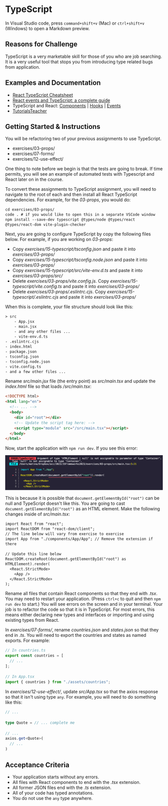 # TypeScript

In Visual Studio code, press `command+shift+v` (Mac) or `ctrl+shift+v` (Windows) to open a Markdown preview.

## Reasons for Challenge

TypeScript is a very marketable skill for those of you who are job searching. It is a very useful tool that stops you from introducing type related bugs from application.

## Examples and Documentation

- [React TypeScript Cheatsheet](https://react-typescript-cheatsheet.netlify.app/docs/basic/getting-started/basic_type_example)
- [React events and TypeScript: a complete guide](https://devtrium.com/posts/react-typescript-events)
- TypeScript and React: [Components](https://fettblog.eu/typescript-react/components/) | [Hooks](https://fettblog.eu/typescript-react/hooks/) | [Events](https://fettblog.eu/typescript-react/events/)
- [TutorialsTeacher](https://www.tutorialsteacher.com/typescript)

## Getting Started & Instructions

You will be refactoring two of your previous assignments to use TypeScript.

- exercises/03-props/
- exercises/07-forms/
- exercises/12-use-effect/

One thing to note before we begin is that the tests are going to break. If time permits, you will see an example of automated tests with Typescript and React later on in the course.

To convert these assignments to TypeScript assignment, you will need to navigate to the root of each and then install all React TypeScript dependencies. For example, for the _03-props_, you would do:

```shell
cd exercises/03-props/
code . # if you would like to open this in a separate VSCode window
npm install --save-dev typescript @types/node @types/react @types/react-dom vite-plugin-checker
```

Next, you are going to configure TypeScript by copy the following files below. For example, if you are working on _03-props_:

- Copy _exercises/15-typescript/tsconfig.json_ and paste it into _exercises/03-props/_
- Copy _exercises/15-typescript/tsconfig.node.json_ and paste it into _exercises/03-props/_
- Copy _exercises/15-typescript/src/vite-env.d.ts_ and paste it into _exercises/03-props/src/_
- Delete _exercises/03-props/vite.config.js_. Copy _exercises/15-typescript/vite.config.ts_ and paste it into _exercises/03-props/_
- Delete _exercises/03-props/.eslintrc.cjs_. Copy _exercises/15-typescript/.eslintrc.cjs_ and paste it into _exercises/03-props/_

When this is complete, your file structure should look like this:

```
> src
    - App.jsx
    - main.jsx
    - and any other files ...
    - vite-env.d.ts
- .eslintrc.cjs
- index.html
- package.json
- tsconfig.json
- tsconfig.node.json
- vite.config.ts
- and a few other files ...
```

Rename _src/main.jsx_ file (the entry point) as _src/main.tsx_ and update the _index.html_ file so that loads _/src/main.tsx_:

```html
<!DOCTYPE html>
<html lang="en">
  <!-- ... -->
  <body>
    <div id="root"></div>
    <!-- Update the script tag here: -->
    <script type="module" src="/src/main.tsx"></script>
  </body>
</html>
```

Now, start the application with `npm run dev`. If you see this error:

![ ERROR(TypeScript)  Argument of type 'HTMLElement | null' is not assignable to parameter of type 'Container'. Type 'null' is not assignable to type 'Container'.](typescript-main-error.png)

This is because it is possible that `document.getElementById("root")` can be null and TypeScript doesn't like this. You are going to cast `document.getElementById("root")` as an HTML element. Make the following changes inside of _src/main.tsx_:

```tsx
import React from "react";
import ReactDOM from "react-dom/client";
// The line below will vary from exercise to exercise
import App from "./components/App/App"; // Remove the extension if there

// Update this line below
ReactDOM.createRoot(document.getElementById("root") as HTMLElement).render(
  <React.StrictMode>
    <App />
  </React.StrictMode>
);
```

Rename all files that contain React components so that they end with _.tsx_. You may need to restart your application. (Press `ctrl+c` to quit and then `npm run dev` to start.) You will see errors on the screen and in your terminal. Your job is to refactor the code so that it is in TypeScript. For most errors, this means either declaring new types and interfaces or importing and using existing types from React.

In _exercises/07-forms/_, rename _countries.json_ and _states.json_ so that they end in _.ts_. You will need to export the countries and states as named exports. For example:

```ts
// In countries.ts
export const countries = [
  // ...
];

// In App.tsx
import { countries } from "./assets/countries";
```

In _exercises/12-use-effect/_, update _src/App.tsx_ so that the axios response so that it isn't using type `any`. For example, you will need to do something like this:

```ts
// ...

type Quote = // ... complete me

// ...
axios.get<Quote>(
  // ...
)
```

## Acceptance Criteria

- Your application starts without any errors.
- All files with React components to end with the _.tsx_ extension.
- All former JSON files end with the _.ts_ extension.
- All of your code has typed annotations.
- You do not use the `any` type anywhere.
